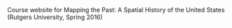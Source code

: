Course website for Mapping the Past: A Spatial History of the United States (Rutgers University, Spring 2016)